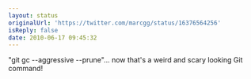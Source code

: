 ```yaml
---
layout: status
originalUrl: 'https://twitter.com/marcgg/status/16376564256'
isReply: false
date: 2010-06-17 09:45:32
---
```


"git gc --aggressive --prune"... now that's a weird and scary looking Git command!

